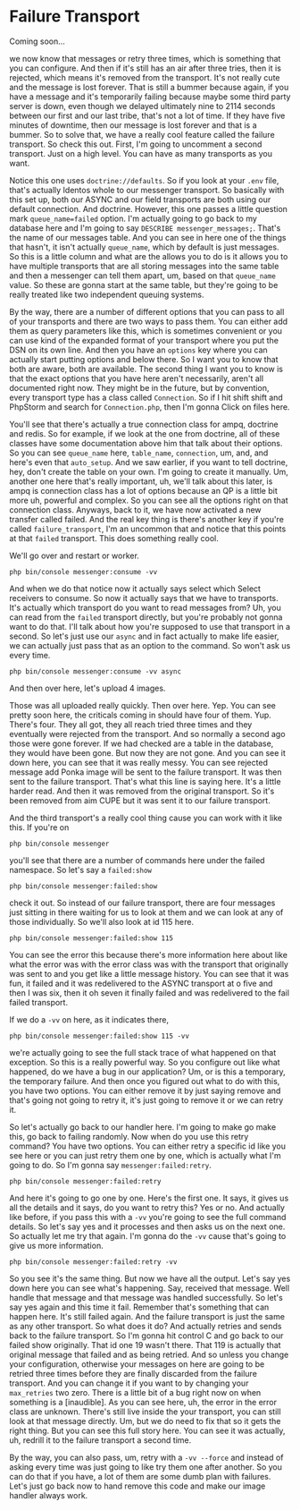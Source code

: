 # Failure Transport

Coming soon...

we now know that messages or retry three times, which is something that you can
configure. And then if it's still has an air after three tries, then it is rejected,
which means it's removed from the transport. It's not really cute and the message is
lost forever. That is still a bummer because again, if you have a message and it's
temporarily failing because maybe some third party server is down, even though we
delayed ultimately nine to 2114 seconds between our first and our last tribe, that's
not a lot of time. If they have five minutes of downtime, then our message is lost
forever and that is a bummer. So to solve that, we have a really cool feature called
the failure transport. So check this out. First, I'm going to uncomment a second
transport. Just on a high level. You can have as many transports as you want.

Notice this one uses `doctrine://defaults`. So if you look at your `.env` file,
that's actually Identos whole to our messenger transport. So basically with this set
up, both our ASYNC and our field transports are both using our default connection.
And doctrine. However, this one passes a little question mark `queue_name=failed` option.
I'm actually going to go back to my database here and I'm going to say 
`DESCRIBE messenger_messages;`. That's the name of our messages table. And you can see in here
one of the things that hasn't, it isn't actually `queue_name`, which by default is just
messages. So this is a little column and what are the allows you to do is it allows
you to have multiple transports that are all storing messages into the same table and
then a messenger can tell them apart, um, based on that `queue_name` value. So these
are gonna start at the same table, but they're going to be really treated like two
independent queuing systems.

By the way, there are a number of different options that you can pass to all of your
transports and there are two ways to pass them. You can either add them as query
parameters like this, which is sometimes convenient or you can use kind of the
expanded format of your transport where you put the DSN on its own line. And then you
have an `options` key where you can actually start putting options and below there. So
I want you to know that both are aware, both are available. The second thing I want
you to know is that the exact options that you have here aren't necessarily, aren't
all documented right now. They might be in the future, but by convention, every
transport type has a class called `Connection`. So if I hit shift shift and PhpStorm
and search for `Connection.php`, then I'm gonna Click on files here.

You'll see that there's actually a true connection class for ampq, doctrine and
redis. So for example, if we look at the one from doctrine, all of these classes have
some documentation above him that talk about their options. So you can see `queue_name`
here, `table_name`, `connection`, um, and, and here's even that `auto_setup`. And we saw
earlier, if you want to tell doctrine, hey, don't create the table on your own. I'm
going to create it manually. Um, another one here that's really important, uh, we'll
talk about this later, is ampq is connection class has a lot of options because an
QP is a little bit more uh, powerful and complex. So you can see all the options
right on that connection class. Anyways, back to it, we have now activated a new
transfer called failed. And the real key thing is there's another key if you're
called `failure_transport`, I'm an uncommon that and notice that this points at that
`failed` transport. This does something really cool.

We'll go over and restart or worker. 

```terminal-silent
php bin/console messenger:consume -vv
```

And when we do that notice now it actually says
select which Select receivers to consume. So now it actually says that we have to
transports. It's actually which transport do you want to read messages from? Uh, you
can read from the `failed` transport directly, but you're probably not gonna want to do
that. I'll talk about how you're supposed to use that transport in a second. So let's
just use our `async` and in fact actually to make life easier, we can actually just
pass that as an option to the command. So won't ask us every time.

```terminal-silent
php bin/console messenger:consume -vv async
```

And then over here, let's upload 4 images.

Those was all uploaded really quickly. Then over here. Yep. You can see pretty soon
here, the criticals coming in should have four of them. Yup. There's four. They all
got, they all reach tried three times and they eventually were rejected from the
transport. And so normally a second ago those were gone forever. If we had checked
are a table in the database, they would have been gone. But now they are not gone.
And you can see it down here, you can see that it was really messy. You can see
rejected message add Ponka image will be sent to the failure transport. It was then
sent to the failure transport. That's what this line is saying here. It's a little
harder read. And then it was removed from the original transport. So it's been
removed from aim CUPE but it was sent it to our failure transport.

And the third transport's a really cool thing cause you can work with it like this.
If you're on 

```terminal
php bin/console messenger
```

you'll see that there are a number of
commands here under the failed namespace. So let's say a `failed:show`

```terminal-silent
php bin/console messenger:failed:show
```

check it out.
So instead of our failure transport, there are four messages just sitting in there
waiting for us to look at them and we can look at any of those individually. So we'll
also look at id 115 here. 

```terminal-silent
php bin/console messenger:failed:show 115
```

You can see the error this because there's more
information here about like what the error was with the error class was with the
transport that originally was sent to and you get like a little message history. You
can see that it was fun, it failed and it was redelivered to the ASYNC transport at o
five and then I was six, then it oh seven it finally failed and was redelivered to
the fail failed transport.

If we do a `-vv` on here, as it indicates there, 

```terminal-silent
php bin/console messenger:failed:show 115 -vv
```

we're actually going to see the
full stack trace of what happened on that exception. So this is a really powerful
way. So you configure out like what happened, do we have a bug in our application?
Um, or is this a temporary, the temporary failure. And then once you figured out what
to do with this, you have two options. You can either remove it by just saying remove
and that's going not going to retry it, it's just going to remove it or we can retry
it.

So let's actually go back to our handler here. I'm going to make go make this, go
back to failing randomly. Now when do you use this retry command? You have two
options. You can either retry a specific id like you see here or you can just retry
them one by one, which is actually what I'm going to do. So I'm gonna say 
`messenger:failed:retry`. 

```terminal-silent
php bin/console messenger:failed:retry
```

And here it's going to go one by one. Here's the first one.
It says, it gives us all the details and it says, do you want to retry this? Yes or
no. And actually like before, if you pass this with a  `-vv` you're going to see the
full command details. So let's say yes and it processes and then asks us on the next
one. So actually let me try that again. I'm gonna do the  `-vv` cause that's going to 
give us more information.

```terminal-silent
php bin/console messenger:failed:retry -vv
```

So you see it's the same thing. But now we have all the output. Let's say yes down
here you can see what's happening. Say, received that message. Well handle that
message and that message was handled successfully. So let's say yes again and this
time it fail. Remember that's something that can happen here. It's still failed
again. And the failure transport is just the same as any other transport. So what
does it do? And actually retries and sends back to the failure transport. So I'm
gonna hit control C and go back to our failed show originally. That id one 19 wasn't
there. That 119 is actually that original message that failed and as being
retried. And so unless you change your configuration, otherwise your messages on here
are going to be retried three times before they are finally discarded from the
failure transport. And you can change it if you want to by changing your `max_retries`
two zero. There is a little bit of a bug right now on when something is a
[inaudible]. As you can see here, uh, the error in the error class are unknown.
There's still live inside the your transport, you can still look at that message
directly. Um, but we do need to fix that so it gets the right thing. But you can see
this full story here. You can see it was actually, uh, redrill it to the failure
transport a second time.

By the way, you can also pass, um, retry with a `-vv --force` and instead of asking
every time was just going to like try them one after another. So you can do that if
you have, a lot of them are some dumb plan with failures. Let's just go back now to
hand remove this code and make our image handler always work.